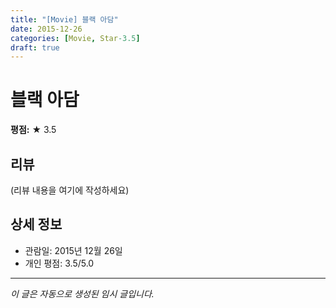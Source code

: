 ```yaml
---
title: "[Movie] 블랙 아담"
date: 2015-12-26
categories: [Movie, Star-3.5]
draft: true
---
```


# 블랙 아담

**평점:** ★ 3.5

## 리뷰

(리뷰 내용을 여기에 작성하세요)

## 상세 정보

- 관람일: 2015년 12월 26일
- 개인 평점: 3.5/5.0

---

*이 글은 자동으로 생성된 임시 글입니다.*
